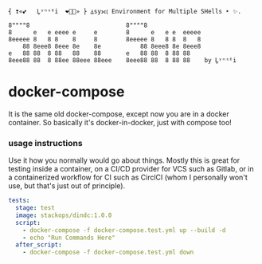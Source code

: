 ```
⎨ ❣️«💕   Ḻʸⁿˢᴱi  ❤🖤🔥» ⎬ ⏅sy⟗⦅ Environment for Multiple SHells ‣ ✨.

8""""8                           8""""8
8      e   e eeee e     e        8      e   e e  eeeee
8eeeee 8   8 8    8     8        8eeeee 8   8 8  8   8
    88 8eee8 8eee 8e    8e           88 8eee8 8e 8eee8
e   88 88  8 88   88    88       e   88 88  8 88 88
8eee88 88  8 88ee 88eee 88eee    8eee88 88  8 88 88    by Ḻʸⁿˢᴱi
```

# docker-compose
It is the same old docker-compose, except now you are in a docker container.
So basically it's docker-in-docker, just with compose too!


### usage instructions

Use it how you normally would go about things.  Mostly this is great for testing
inside a container, on a CI/CD provider for VCS such as Gitlab, or in a containerized workflow
for CI such as CirclCI (whom I personally won't use, but that's just out of principle).

```yaml
tests:
  stage: test
  image: stackops/dindc:1.0.0
  script:
    - docker-compose -f docker-compose.test.yml up --build -d 
    - echo "Run Commands Here"
  after_script:
    - docker-compose -f docker-compose.test.yml down
```

